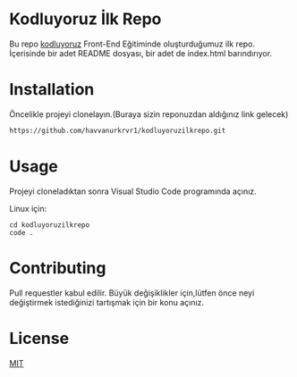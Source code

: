 # Kodluyoruz İlk Repo



Bu repo [kodluyoruz](https://www.kodluyoruz.org) Front-End Eğitiminde oluşturduğumuz ilk repo. İçerisinde bir adet README dosyası, bir adet de index.html barındırıyor.

# Installation 

Öncelikle projeyi clonelayın.(Buraya sizin reponuzdan aldığınız link gelecek)

```bash
https://github.com/havvanurkrvr1/kodluyoruzilkrepo.git
```
# Usage 

Projeyi cloneladıktan sonra Visual Studio Code programında açınız.

Linux için:

```linux
cd kodluyoruzilkrepo
code .
```
# Contributing 

Pull requestler kabul edilir. Büyük değişiklikler için,lütfen önce neyi değiştirmek istediğinizi tartışmak için bir konu açınız.

# License

[MIT](https://choosealicense.com/licenses/mit/)
